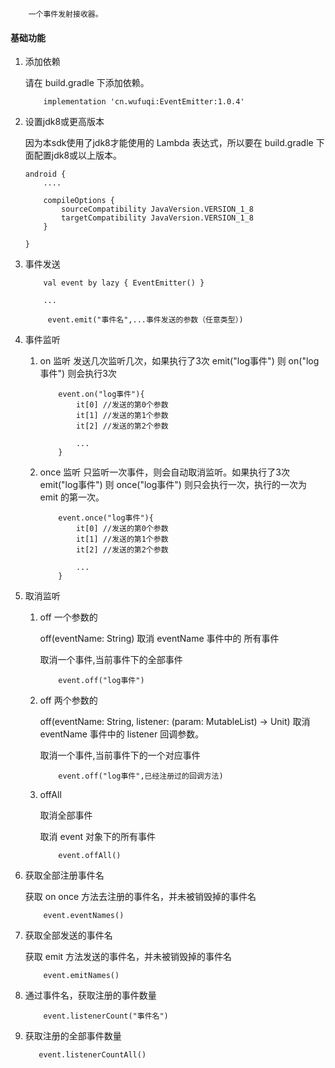 ```
    一个事件发射接收器。
```

#### 基础功能
1. 添加依赖

    请在 build.gradle 下添加依赖。

    ``` 
        implementation 'cn.wufuqi:EventEmitter:1.0.4'
    ```


2. 设置jdk8或更高版本

    因为本sdk使用了jdk8才能使用的 Lambda 表达式，所以要在 build.gradle 下面配置jdk8或以上版本。

    ``` 
    android {
        ....

        compileOptions {
            sourceCompatibility JavaVersion.VERSION_1_8
            targetCompatibility JavaVersion.VERSION_1_8
        }
        
    }
    ```

3. 事件发送

    ``` 
        val event by lazy { EventEmitter() }

        ...

         event.emit("事件名",...事件发送的参数（任意类型）)

    ``` 

4. 事件监听

    1. on 监听
        发送几次监听几次，如果执行了3次 emit("log事件") 则 on("log事件") 则会执行3次

        ```
            event.on("log事件"){
                it[0] //发送的第0个参数
                it[1] //发送的第1个参数
                it[2] //发送的第2个参数

                ...
            }
        ```

    2. once 监听
        只监听一次事件，则会自动取消监听。如果执行了3次 emit("log事件") 则 once("log事件") 则只会执行一次，执行的一次为 emit 的第一次。

        ```
            event.once("log事件"){
                it[0] //发送的第0个参数
                it[1] //发送的第1个参数
                it[2] //发送的第2个参数

                ...
            }
        ```

5. 取消监听

    1. off 一个参数的

        off(eventName: String) 取消 eventName 事件中的 所有事件

        取消一个事件,当前事件下的全部事件

        ```
            event.off("log事件")
        ```


    2. off 两个参数的

        off(eventName: String, listener: (param: MutableList<Any>) -> Unit) 取消 eventName 事件中的 listener 回调参数。

        取消一个事件,当前事件下的一个对应事件

        ```
            event.off("log事件",已经注册过的回调方法)
        ```

    3. offAll

        取消全部事件

        取消 event 对象下的所有事件

        ```
            event.offAll()
        ```

6. 获取全部注册事件名

    获取  on once 方法去注册的事件名，并未被销毁掉的事件名

    ```
        event.eventNames()
    ```

7. 获取全部发送的事件名

    获取  emit 方法发送的事件名，并未被销毁掉的事件名

    ```
        event.emitNames()
    ```

8. 通过事件名，获取注册的事件数量

    ```
        event.listenerCount("事件名")
    ```

9. 获取注册的全部事件数量

     ```
        event.listenerCountAll()
    ```